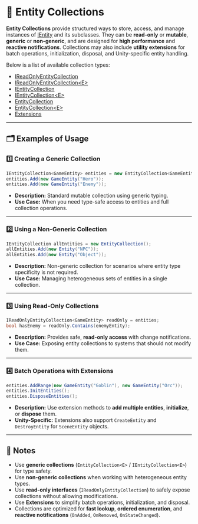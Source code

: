 # 🧩️ Entity Collections

**Entity Collections** provide structured ways to store, access, and manage instances
of [IEntity](../Entities/IEntity.md) and its subclasses. They can be **read-only** or **mutable**, **generic** or
**non-generic**, and are designed for **high performance** and **reactive notifications**. Collections may also include
**utility extensions** for batch operations, initialization, disposal, and Unity-specific
entity handling.

Below is a list of available collection types:

- [IReadOnlyEntityCollection](IReadOnlyEntityCollection.md) <!-- + -->
- [IReadOnlyEntityCollection&lt;E&gt;](IReadOnlyEntityCollection%601.md) <!-- + -->
- [IEntityCollection](IEntityCollection.md) <!-- + -->
- [IEntityCollection&lt;E&gt;](IEntityCollection%601.md) <!-- + -->
- [EntityCollection](EntityCollection.md) <!-- + -->
- [EntityCollection&lt;E&gt;](EntityCollection%601.md) <!-- + -->
- [Extensions](Extensions.md) <!-- + -->

---

## 🗂 Examples of Usage

### 1️⃣ Creating a Generic Collection

```csharp
IEntityCollection<GameEntity> entities = new EntityCollection<GameEntity>();
entities.Add(new GameEntity("Hero"));
entities.Add(new GameEntity("Enemy"));
```

- **Description:** Standard mutable collection using generic typing.
- **Use Case:** When you need type-safe access to entities and full collection operations.

---

### 2️⃣ Using a Non-Generic Collection

```csharp
IEntityCollection allEntities = new EntityCollection();
allEntities.Add(new Entity("NPC"));
allEntities.Add(new Entity("Object"));
```

- **Description:** Non-generic collection for scenarios where entity type specificity is not required.
- **Use Case:** Managing heterogeneous sets of entities in a single collection.

---

### 3️⃣ Using Read-Only Collections

```csharp
IReadOnlyEntityCollection<GameEntity> readOnly = entities;
bool hasEnemy = readOnly.Contains(enemyEntity);
```

- **Description:** Provides safe, **read-only access** with change notifications.
- **Use Case:** Exposing entity collections to systems that should not modify them.

---

### 4️⃣ Batch Operations with Extensions

```csharp
entities.AddRange(new GameEntity("Goblin"), new GameEntity("Orc"));
entities.InitEntities();
entities.DisposeEntities();
```

- **Description:** Use extension methods to **add multiple entities**, **initialize**, or **dispose** them.
- **Unity-Specific:** Extensions also support `CreateEntity` and `DestroyEntity` for `SceneEntity` objects.

---

## 📝 Notes

- Use **generic collections** (`EntityCollection<E>` / `IEntityCollection<E>`) for type safety.
- Use **non-generic collections** when working with heterogeneous entity types.
- Use **read-only interfaces** (`IReadOnlyEntityCollection`) to safely expose collections without allowing
  modifications.
- Use **Extensions** to simplify batch operations, initialization, and disposal.
- Collections are optimized for **fast lookup**, **ordered enumeration**, and **reactive notifications** (`OnAdded`,
  `OnRemoved`, `OnStateChanged`).
